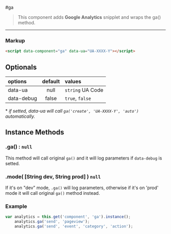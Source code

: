 #ga

>This component adds **Google Analytics** snipplet and wraps the ga() method.

---

### Markup

```html
<script data-component="ga" data-ua="UA-XXXX-Y"></script>
```

## Optionals

| options       |     default      |        values
|:--------------|:----------------:|:-----------------
| data-ua       |    null          |  `string` UA Code
| data-debug    |    false         |  `true`, `false`

\* *if setted, data-ua will call `ga('create', 'UA-XXXX-Y', 'auto')` automatically.*

## Instance Methods

### .ga() : `null`
This method will call original `ga()` and it will log parameters if `data-debug` is setted.

### .mode( [String dev, String prod] ) `null`
If it's on "dev" mode, `.ga()` will log parameters, otherwise if it's on 'prod' mode it will call original `ga()` method instead.

### Example

```js
var analytics = this.get('component', 'ga').instance();
    analytics.ga('send', 'pageview');
    analytics.ga('send', 'event', 'category', 'action');
```
